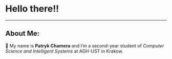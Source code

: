 # Hello there!!
---
## About Me:
👋 My name is **Patryk Chamera** and I’m a second-year student of *Computer Science and Intelligent Systems* at AGH-UST in Krakow.


 
